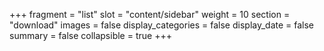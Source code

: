 +++ 
fragment = "list" 
slot = "content/sidebar" 
weight = 10
section = "download" 
images = false
display_categories = false
display_date = false 
summary = false 
collapsible = true 
+++